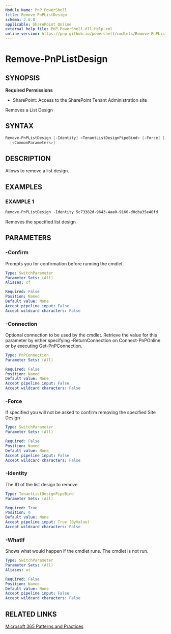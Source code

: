 ```yaml
---
Module Name: PnP.PowerShell
title: Remove-PnPListDesign
schema: 2.0.0
applicable: SharePoint Online
external help file: PnP.PowerShell.dll-Help.xml
online version: https://pnp.github.io/powershell/cmdlets/Remove-PnPListDesign.html
---
```

 
# Remove-PnPListDesign

## SYNOPSIS

**Required Permissions**

* SharePoint: Access to the SharePoint Tenant Administration site

Removes a List Design

## SYNTAX

```powershell
Remove-PnPListDesign [-Identity] <TenantListDesignPipeBind> [-Force] [-Connection <PnPConnection>] 
  [<CommonParameters>]
```

## DESCRIPTION

Allows to remove a list design.

## EXAMPLES

### EXAMPLE 1
```powershell
Remove-PnPListDesign -Identity 5c73382d-9643-4aa0-9160-d0cba35e40fd
```

Removes the specified list design

## PARAMETERS

### -Confirm
Prompts you for confirmation before running the cmdlet.

```yaml
Type: SwitchParameter
Parameter Sets: (All)
Aliases: cf

Required: False
Position: Named
Default value: None
Accept pipeline input: False
Accept wildcard characters: False
```

### -Connection
Optional connection to be used by the cmdlet. Retrieve the value for this parameter by either specifying -ReturnConnection on Connect-PnPOnline or by executing Get-PnPConnection.

```yaml
Type: PnPConnection
Parameter Sets: (All)

Required: False
Position: Named
Default value: None
Accept pipeline input: False
Accept wildcard characters: False
```

### -Force
If specified you will not be asked to confirm removing the specified Site Design

```yaml
Type: SwitchParameter
Parameter Sets: (All)

Required: False
Position: Named
Default value: None
Accept pipeline input: False
Accept wildcard characters: False
```

### -Identity
The ID of the list design to remove

```yaml
Type: TenantListDesignPipeBind
Parameter Sets: (All)

Required: True
Position: 0
Default value: None
Accept pipeline input: True (ByValue)
Accept wildcard characters: False
```

### -WhatIf
Shows what would happen if the cmdlet runs. The cmdlet is not run.

```yaml
Type: SwitchParameter
Parameter Sets: (All)
Aliases: wi

Required: False
Position: Named
Default value: None
Accept pipeline input: False
Accept wildcard characters: False
```

## RELATED LINKS

[Microsoft 365 Patterns and Practices](https://aka.ms/m365pnp)

